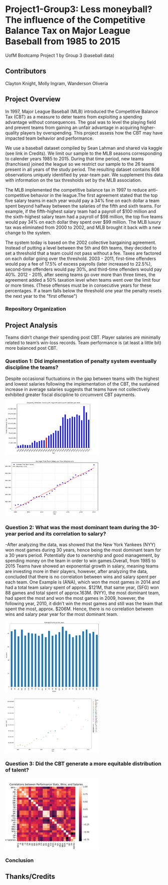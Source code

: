 # Project1-Group3: Less moneyball? The influence of the Competitive Balance Tax on Major League   Baseball from 1985 to 2015

UofM Bootcamp Project 1 by Group 3 (baseball data)

## Contributors
Clayton Knight,
Molly Ingram,
Wanderson Oliveria


## Project Overview

In 1997, Major League Baseball (MLB) introduced the Competitive Balance Tax (CBT) as a measure to deter teams from exploiting a spending advantage without consequences. The goal was to level the playing field and prevent teams from gaining an unfair advantage in acquiring higher-quality players by overspending. This project assess how the CBT may have impacted team behavior and performance.  

We use a baseball dataset compiled by Sean Lahman and shared via kaggle (see link in Credits). We limit our sample to the MLB seasons corresponding to calender years 1985 to 2015. During that time period, new teams (franchises) joined the league so we restrict our sample to the 26 teams present in all years of the study period. The resulting dataset contains 806 observations uniquely identified by year-team pair.  We supplement this data with information on the tax thresholds set by the MLB association.

The MLB implemented the competitive balance tax in 1997 to reduce anti-competitive behavior in the league.The first agreement stated that the top five salary teams in each year would pay a 34% fine on each dollar a team spent beyond halfway between the salaries of the fifth and sixth teams.
For example, if the fifth-highest salary team had a payroll of $100 million and the sixth-highest salary team had a payroll of $98 million, the top five teams would pay 34% on each dollar they spent over $99 million.
The MLB luxury tax was eliminated from 2000 to 2002, and MLB brought it back with a new change to the system.

The system today is based on the 2002 collective bargaining agreement. Instead of putting a level between the 5th and 6th teams, they decided to set a threshold that a team could not pass without a fee. Taxes are factored on each dollar going over the threshold.
2003 - 2011, first-time offenders would pay a fee of 17.5% of excess payrolls (later increased to 22.5%), second-time offenders would pay 30%, and third-time offenders would pay 40%.
2012 - 2015, after seeing teams go over more than three times, the agreement added a 50% taxation level when teams went over the limit four or more times. (These offenses must be in consecutive years for these percentages. If a team falls below the threshold one year the penalty resets the next year to the "first offense")  

### Repository Organization


## Project Analysis
Teams didn’t change their spending post CBT. Player salaries are minimally related to team’s win-loss records. Team performance is (at least a little bit) more balanced post CBT.

### Question 1: Did implementation of penalty system eventually discipline the teams?
Despite occasional fluctuations in the gap between teams with the highest and lowest salaries following the implementation of the CBT, the sustained increase in average salaries suggests that teams have not collectively exhibited greater fiscal discipline to circumvent CBT payments.  
<img src="Output\Disparity Fig.png"
 alt="Disparity"
style="display: inline-block; margin: 0 auto; max-width: 300px">

<img src="Output\Avg Regression Fig.png"
 alt="Avg Regression"
style="display: inline-block; margin: 0 auto; max-width: 300px">

### Question 2: What was the most dominant team during the 30-year period and its correlation to salary?
-After analyzing the data, was showed that the New York Yankees (NYY) won most games during 30 years, hence being the most dominant team for a 30 years period. Potentially due to ownership and good management, by spending money on the team in order to win games.Overall, from 1985 to 2015 Teams have showed an exponential growth in salary, meaning teams are investing more in their players, however, after analyzing the data, concluded that there is no correlation between wins and salary spent per each team. One Example is (ANA), which won the most games in 2014 and had a total team salary spent of approx. $121M, that same year, (SFG) won 88 games and total spent of approx.163M.
(NYY), the most dominant team, had spent the most and won the most games in 2009, however, the following year, 2010, it didn’t win the most games and still was the team that spent the most, approx. $206M. Hence, there is no correlation between wins and salary pear year for the most dominant team.

<img src="Graphic 1.png"
 alt="Correlations"
 title="Optional title"
style="display: inline-block; margin: 0 auto; max-width: 300px">

<img src="Graphic 2.png"
 alt="Correlations"
 title="Optional title"
style="display: inline-block; margin: 0 auto; max-width: 300px">



### Question 3: Did the CBT generate a more equitable distribution of talent?


<img src="Output\performance correlations.png"
 alt="Correlations"
style="display: inline-block; margin: 0 auto; max-width: 300px">



### Conclusion


## Thanks/Credits

